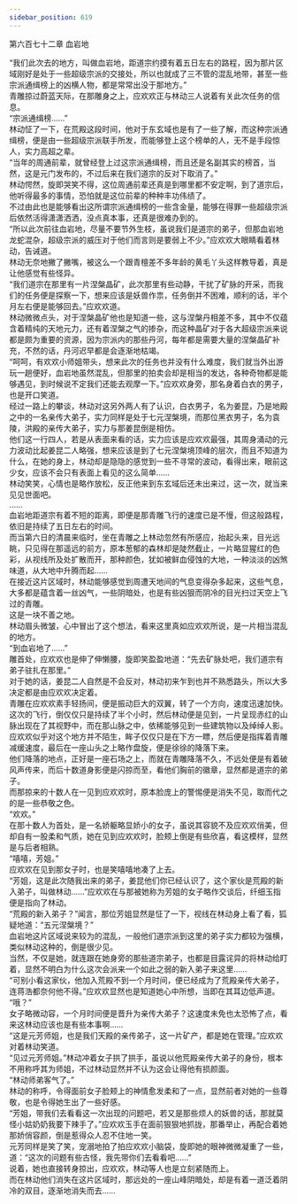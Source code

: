 ```yaml
---
sidebar_position: 619
---
```

 第六百七十二章 血岩地


“我们此次去的地方，叫做血岩地，距道宗约摸有着五日左右的路程，因为那片区域刚好是处于一些超级宗派的交接处，所以也就成了三不管的混乱地带，甚至一些宗派通缉榜上的凶横人物，都是常常出没于那地方。”  
青雕掠过蔚蓝天际，在那雕身之上，应欢欢正与林动三人说着有关此次任务的信息。  
“宗派通缉榜……”  
林动怔了一下，在荒殿这段时间，他对于东玄域也是有了一些了解，而这种宗派通缉榜，便是由一些超级宗派联手所发，而能够登上这个榜单的人，无不是手段惊人，实力高超之辈。  
“当年的周通前辈，就曾经登上过这宗派通缉榜，而且还是名副其实的榜首，当然，这是元门发布的，不过后来在我们道宗的反对下取消了。”  
林动愕然，旋即哭笑不得，这位周通前辈还真是到哪里都不安定啊，到了道宗后，他听得最多的事情，恐怕就是这位前辈的种种丰功伟绩了。  
不过由此也是能够看出这所谓宗派通缉榜的一些含金量，能够在得罪一些超级宗派后依然活得潇潇洒洒，没点真本事，还真是很难办到的。  
“所以此次前往血岩地，尽量不要节外生枝，虽说我们是道宗的弟子，但那血岩地龙蛇混杂，超级宗派的威压对于他们而言则是要弱上不少。”应欢欢大眼睛看着林动，告诫道。  
林动无奈地撇了撇嘴，被这么一个跟青檀差不多年龄的黄毛丫头这样教导着，真是让他感觉有些怪异。  
“我们道宗在那里有一片涅槃晶矿，此次那里有些动静，干扰了矿脉的开采，而我们的任务便是探察一下，想来应该是妖兽作祟，任务倒并不困难，顺利的话，半个月左右便是能够回去。”应欢欢道。  
林动微微点头，对于涅槃晶矿他也是知道一些，这与涅槃丹相差不多，其中不仅蕴含着精纯的天地元力，还有着涅槃之气的掺杂，而这种晶矿对于各大超级宗派来说都是颇为重要的资源，因为宗派内的那些丹河，每年都是需要大量的涅槃晶矿补充，不然的话，丹河迟早都是会逐渐地枯竭。  
“呵呵，有欢欢小师姐带头，想来此次的任务也并没有什么难度，我们就当外出游玩一趟便好，血岩地虽然混乱，但那里的拍卖会却是相当的发达，各种奇物都是能够遇见，到时候说不定我们还能去观摩一下。”应欢欢身旁，那名身着白衣的男子，也是开口笑道。  
经过一路上的攀谈，林动对这另外两人有了认识，白衣男子，名为姜昆，乃是地殿之中的一名亲传大弟子，实力同样是处于七元涅槃境，而那位黑衣男子，名为袁陵，洪殿的亲传大弟子，实力与那姜昆倒是相仿。  
他们这一行四人，若是从表面来看的话，实力应该是应欢欢最强，其周身涌动的元力波动比起姜昆二人略强，想来应该是到了七元涅槃境顶峰的层次，而且不知道为什么，在她的身上，林动却是隐隐的感觉到一些不寻常的波动，看得出来，眼前这少女，应该不会只有表面上看见的这么简单……  
林动笑笑，心情也是略作放松，反正他来到东玄域后还未出来过，这一次，就当来见见世面吧。  
……  
血岩地距道宗有着不短的距离，即便是那青雕飞行的速度已是不慢，但这般路程，依旧是持续了五日左右的时间。  
而当第六日的清晨来临时，坐在青雕之上林动忽然有所感应，抬起头来，目光远眺，只见得在那遥远的前方，原本葱郁的森林却是陡然截止，一片略显猩红的色彩，从视线所及处扩散而开，那种颜色，犹如被鲜血侵蚀的大地，一种淡淡的凶煞味道，从大地中升腾而起……  
在接近这片区域时，林动能够感觉到周遭天地间的气息变得杂多起来，这些气息，大多都是蕴含着一丝凶气，一些阴暗处，也是有些凶狠而阴冷的目光扫过天空上飞过的青雕。  
这是一块不善之地。  
林动眉头微皱，心中冒出了这个想法，看来这里真如应欢欢所说，是一片相当混乱的地方。  
“到血岩地了……”  
雕首处，应欢欢也是伸了伸懒腰，旋即笑盈盈地道：“先去矿脉处吧，我们道宗有弟子驻扎在那里。”  
对于她的话，姜昆二人自然是不会反对，林动初来乍到也并不熟悉路头，所以大多决定都是由应欢欢决定着。  
青雕在应欢欢素手轻扬间，便是振动巨大的双翼，转了一个方向，速度迅速加快。  
这次的飞行，倒仅仅只是持续了半个小时，然后林动便是见到，一片呈现赤红的山脉出现在了其视野中，而在那山脉之中，依稀能够见到一些建筑物以及绰绰人影。  
应欢欢似乎对这个地方并不陌生，眸子仅仅只是在下方一瞟，然后便是指挥着青雕减缓速度，最后在一座山头之上略作盘旋，便是徐徐的降落下来。  
他们降落的地点，正好是一座石场之上，而就在青雕降落不久，不远处便是有着破风声传来，而后十数道身影便是闪掠而至，看他们胸前的徽章，显然都是道宗的弟子。  
而那掠来的十数人在一见到应欢欢时，原本脸庞上的警惕便是消失不见，取而代之的是一些恭敬之色。  
“欢欢。”  
在那十数人为首处，是一名娇躯略显娇小的女子，虽说其容貌不及应欢欢俏美，但却自有一股柔和气质，她在见到应欢欢时，脸颊上倒是有些欣喜，看这模样，显然是与后者相熟。  
“嘻嘻，芳姐。”  
应欢欢在见到那女子时，也是笑嘻嘻地凑了上去。  
“芳姐，这是此次随我出来的弟子，姜昆他们你已经认识了，这个家伙是荒殿的新入弟子，叫做林动……”应欢欢在与那被她称为芳姐的女子略作交谈后，纤细玉指便是指向了林动。  
“荒殿的新入弟子？”闻言，那位芳姐显然是怔了一下，视线在林动身上看了看，狐疑地道：“五元涅槃境？”  
血岩地这片区域说来较为的混乱，一般他们道宗派到这里的弟子实力都较为强横，类似林动这种的，倒是很少见。  
当然，不仅是她，就连跟在她身旁的那些道宗弟子，也都是目露诧异的将林动给盯着，显然不明白为什么这次会派来一个如此之弱的新入弟子来这里……  
“可别小看这家伙，他加入荒殿不到一个月时间，便已经成为了荒殿亲传大弟子，连蒋浩都奈何他不得。”应欢欢显然也是知道她心中所想，当即在其耳边低声道。  
“哦？”  
女子略微动容，一个月时间便是晋升为亲传大弟子？这速度未免也太恐怖了点，看来这林动应该也是有些本事啊……  
“这是元芳师姐，也是我们天殿的亲传弟子，这一片矿产，都是她在管理。”应欢欢对着林动笑道。  
“见过元芳师姐。”林动冲着女子拱了拱手，虽说以他荒殿亲传大弟子的身份，根本不用称呼其为师姐，不过林动显然并不认为这会让得他有损颜面。  
“林动师弟客气了。”  
林动的称呼，令得面前女子脸颊上的神情愈发柔和了一点，显然前者对她的一些尊敬，也是令得她生出了一些好感。  
“芳姐，带我们去看看这一次出现的问题吧，若又是那些烦人的妖兽的话，那就莫怪小姑奶奶我要下辣手了。”应欢欢玉手在面前狠狠地抓拢，那番举止，再配合着她那娇俏容颜，倒是惹得众人忍不住地一笑。  
元芳同样是笑了笑，宠溺地拍了拍应欢欢小脑袋，旋即她的眼神微微凝重了一些，道：“这次的问题有些古怪，我先带你们去看看吧……”  
说着，她也直接转身掠出，应欢欢，林动等人也是立刻紧随而上。  
而在林动他们消失在这片区域时，那远处的一座山峰阴暗处，却是有着一道泛着阴冷的双目，逐渐地消失而去……  
  
  
